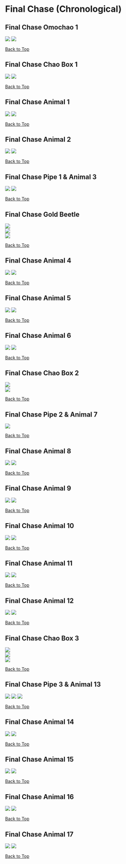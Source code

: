 # Final Chase (Chronological)

## Final Chase Omochao 1
![](../FinalChase/Omochao-1st-Far.webp)
![](../FinalChase/Omochao-1st-Close.webp)

[Back to Top](#)

## Final Chase Chao Box 1
![](../FinalChase/Chaobox-1st-Far.webp)
![](../FinalChase/Chaobox-1st-Close.webp)  

[Back to Top](#)

## Final Chase Animal 1
![](../FinalChase/Animal-1st-Far.webp)
![](../FinalChase/Animal-1st-Close.webp)

[Back to Top](#)

## Final Chase Animal 2
![](../FinalChase/Animal-2nd-Far.webp)
![](../FinalChase/Animal-2nd-Close.webp)

[Back to Top](#)

## Final Chase Pipe 1 & Animal 3
![](../FinalChase/Pipe-1st-Far.webp)
![](../FinalChase/Pipe-1st-Close.webp)

[Back to Top](#)

## Final Chase Gold Beetle
![](../FinalChase/GoldBeetle-Far.webp)  
![](../FinalChase/GoldBeetle-Far2.webp)  
![](../FinalChase/GoldBeetle-Close.webp)

[Back to Top](#)

## Final Chase Animal 4
![](../FinalChase/Animal-4th-Far.webp)
![](../FinalChase/Animal-4th-Close.webp)

[Back to Top](#)

## Final Chase Animal 5
![](../FinalChase/Animal-5th-Far.webp)
![](../FinalChase/Animal-5th-Close.webp)

[Back to Top](#)

## Final Chase Animal 6
![](../FinalChase/Animal-6th-Far.webp)
![](../FinalChase/Animal-6th-Close.webp)

[Back to Top](#)

## Final Chase Chao Box 2
![](../FinalChase/Chaobox-2nd-Far.webp)  
![](../FinalChase/Chaobox-2nd-Close.webp)  

[Back to Top](#)

## Final Chase Pipe 2 & Animal 7
![](../FinalChase/Pipe-2nd-Far.webp)

[Back to Top](#)

## Final Chase Animal 8
![](../FinalChase/Animal-8th-Far.webp)
![](../FinalChase/Animal-8th-Close.webp)

[Back to Top](#)

## Final Chase Animal 9
![](../FinalChase/Animal-9th-Far.webp)
![](../FinalChase/Animal-9th-Close.webp)

[Back to Top](#)

## Final Chase Animal 10
![](../FinalChase/Animal-10th-Far.webp)
![](../FinalChase/Animal-10th-Close.webp)

[Back to Top](#)

## Final Chase Animal 11
![](../FinalChase/Animal-11th-Far.webp)
![](../FinalChase/Animal-11th-Close.webp)

[Back to Top](#)

## Final Chase Animal 12
![](../FinalChase/Animal-12th-Far.webp)
![](../FinalChase/Animal-12th-Close.webp)

[Back to Top](#)

## Final Chase Chao Box 3
![](../FinalChase/Chaobox-3rd-Far.webp)  
![](../FinalChase/Chaobox-3rd-Far2.webp)  
![](../FinalChase/Chaobox-3rd-Close.webp)

[Back to Top](#)

## Final Chase Pipe 3 & Animal 13
![](../FinalChase/Pipe-3rd-Far.webp)
![](../FinalChase/Pipe-3rd-Far2.webp)
![](../FinalChase/Pipe-3rd-Close.webp)

[Back to Top](#)

## Final Chase Animal 14
![](../FinalChase/Animal-14th-Far.webp)
![](../FinalChase/Animal-14th-Close.webp)

[Back to Top](#)

## Final Chase Animal 15
![](../FinalChase/Animal-15th-Far.webp)
![](../FinalChase/Animal-15th-Close.webp)

[Back to Top](#)

## Final Chase Animal 16
![](../FinalChase/Animal-16th-Far.webp)
![](../FinalChase/Animal-16th-Close.webp)

[Back to Top](#)

## Final Chase Animal 17
![](../FinalChase/Animal-17th-Far.webp)
![](../FinalChase/Animal-17th-Close.webp)

[Back to Top](#)
